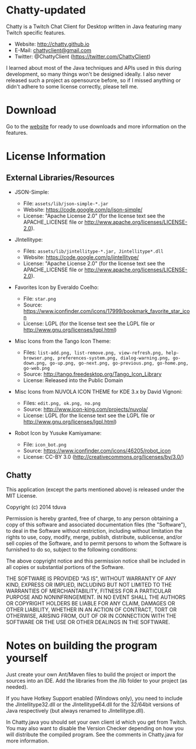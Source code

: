 Chatty-updated
======

Chatty is a Twitch Chat Client for Desktop written in Java featuring many
Twitch specific features.

* Website: http://chatty.github.io
* E-Mail: chattyclient@gmail.com
* Twitter: @ChattyClient (https://twitter.com/ChattyClient)

I learned about most of the Java techniques and APIs used in this during
development, so many things won't be designed ideally. I also never
released such a project as opensource before, so if I missed anything or
didn't adhere to some license correctly, please tell me.

Download
========

Go to the [website](http://chatty.github.io) for ready to use downloads
and more information on the features.

License Information
===================

External Libraries/Resources
----------------------------

* JSON-Simple:
  * File: `assets/lib/json-simple-*.jar`
  * Website: https://code.google.com/p/json-simple/
  * License: "Apache License 2.0"
	(for the license text see the APACHE_LICENSE file
	or http://www.apache.org/licenses/LICENSE-2.0).

* JIntellitype:
  * Files: `assets/lib/jintellitype-*.jar, Jintellitype*.dll`
  * Website: https://code.google.com/p/jintellitype/
  * License: "Apache License 2.0"
	(for the license text see the APACHE_LICENSE file
	or http://www.apache.org/licenses/LICENSE-2.0).

* Favorites Icon by Everaldo Coelho:
  * File: `star.png`
  * Source: https://www.iconfinder.com/icons/17999/bookmark_favorite_star_icon 
  * License: LGPL
	(for the license text see the LGPL file or
	http://www.gnu.org/licenses/lgpl.html)

* Misc Icons from the Tango Icon Theme:
  * Files: `list-add.png, list-remove.png, view-refresh.png,
		help-browser.png, preferences-system.png,
		dialog-warning.png, go-down.png, go-up.png, go-next.png,
		go-previous.png, go-home.png, go-web.png`
  * Source: http://tango.freedesktop.org/Tango_Icon_Library
  * License: Released into the Public Domain

* Misc Icons from NUVOLA ICON THEME for KDE 3.x
		by David Vignoni:
  * Files: `edit.png, ok.png, no.png`
  * Source: http://www.icon-king.com/projects/nuvola/
  * License: LGPL
	(for the license text see the LGPL file or
	http://www.gnu.org/licenses/lgpl.html)

* Robot Icon by Yusuke Kamiyamane:
  * File: `icon_bot.png`
  * Source: https://www.iconfinder.com/icons/46205/robot_icon
  * License: CC-BY 3.0
	(http://creativecommons.org/licenses/by/3.0/)


Chatty
------

This application (except the parts mentioned above) is released under the
MIT License.

Copyright (c) 2014 tduva

Permission is hereby granted, free of charge, to any person obtaining a copy
of this software and associated documentation files (the "Software"), to deal
in the Software without restriction, including without limitation the rights
to use, copy, modify, merge, publish, distribute, sublicense, and/or sell
copies of the Software, and to permit persons to whom the Software is
furnished to do so, subject to the following conditions:

The above copyright notice and this permission notice shall be included in
all copies or substantial portions of the Software.

THE SOFTWARE IS PROVIDED "AS IS", WITHOUT WARRANTY OF ANY KIND, EXPRESS OR
IMPLIED, INCLUDING BUT NOT LIMITED TO THE WARRANTIES OF MERCHANTABILITY,
FITNESS FOR A PARTICULAR PURPOSE AND NONINFRINGEMENT. IN NO EVENT SHALL THE
AUTHORS OR COPYRIGHT HOLDERS BE LIABLE FOR ANY CLAIM, DAMAGES OR OTHER
LIABILITY, WHETHER IN AN ACTION OF CONTRACT, TORT OR OTHERWISE, ARISING FROM,
OUT OF OR IN CONNECTION WITH THE SOFTWARE OR THE USE OR OTHER DEALINGS IN
THE SOFTWARE.


Notes on building the program yourself
======================================

Just create your own Ant/Maven files to build the project or import the sources
into an IDE. Add the libraries from the /lib folder to your project (as needed).

If you have Hotkey Support enabled (Windows only), you need to include the
JIntellitype32.dll or the JIntellitype64.dll for the 32/64bit versions of Java
respectively (but always renamed to JIntellitype.dll).

In Chatty.java you should set your own client id which you get from Twitch. You
may also want to disable the Version Checker depending on how you will distribute
the compiled program. See the comments in Chatty.java for more information.
